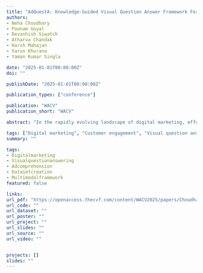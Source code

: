 ```yaml
---
title: "AdQuestA: Knowledge-Guided Visual Question Answer Framework For Advertisements"
authors:
- Neha Choudhary
- Poonam Goyal
- Devashish Siwatch
- Atharva Chandak
- Harsh Mahajan
- Varun Khurana
- Yaman Kumar Singla

date: "2025-01-01T00:00:00Z"
doi: ""

publishDate: "2025-01-01T00:00:00Z"

publication_types: ["conference"]

publication: "WACV"
publication_short: "WACV"

abstract: "In the rapidly evolving landscape of digital marketing, effective customer engagement through advertisements is crucial for brands. Thus, computational understanding of ads is pivotal for recommendation, authoring, and customer behaviour simulation. Despite advancements in knowledge-guided visual-question-answering (VQA) models, existing frameworks often lack domain-specific responses and suffer from a dearth of benchmark datasets for advertisements. To address this gap, we introduce ADVQA, the first dataset for ad-related VQA sourced from Facebook and X (twitter), which facilitates further research in ad comprehension. It comprises open-ended questions and detailed context obtained automatically from web articles. Moreover, we present AdQuestA, a novel multimodal framework for knowledge-guided open-ended question-answering tailored to advertisements. AdQuestA leverages a Retrieval Augmented Generation (RAG) to obtain question-aware ad context as explicit knowledge and image-grounded implicit knowledge, effectively exploiting inherent relationships for reasoning. Extensive experiments corroborate its efficacy, yielding state-of-the-art performance on the ADVQA dataset, even surpassing 10X larger models such as GPT-4 on this task. Our framework not only enhances understanding of ad content but also advances the broader landscape of knowledge-guided VQA models."

tags: ["Digital marketing", "Customer engagement", "Visual question answering", "Dataset", "Multimodal framework"]
summary: ""

tags:
- Digitalmarketing
- Visualquestionanswering
- Adcomprehension
- Datasetcreation
- Multimodalframework
featured: false

links:
url_pdf: "https://openaccess.thecvf.com/content/WACV2025/papers/Choudhary_AdQuestA_Knowledge-Guided_Visual_Question_Answer_Framework_for_Advertisements_WACV_2025_paper.pdf"
url_code: ""
url_dataset: ""
url_poster: ""
url_project: ""
url_slides: ""
url_source: ""
url_video: ""


projects: []
slides: ""
---
```

